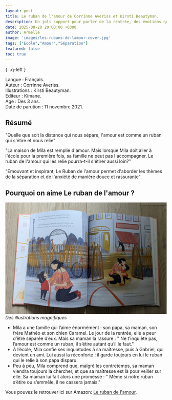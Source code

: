 ```yaml
---
layout: post
title: Le ruban de l'amour de Corrinne Averiss et Kirsti Beautyman.
description: Un joli support pour parler de la rentrée, des émotions qu’elle provoque et de la séparation avec les parents.
date: 2025-08-20 20:00:00 +0300
author: Armelle
image: 'images/les-rubans-de-lamour-cover.jpg'
tags: ["Ecole","Amour","Séparation"]
featured: false
toc: true
---
```


{: .q-left }

Langue : Français.      
Auteur : Corrinne Averiss.       
Illustrations : Kirsti Beautyman.                        
Editeur : Kimane.                   
Age : Dès 3 ans.                               
Date de parution : 11 novembre 2021.        

## Résumé

"Quelle que soit la distance qui nous sépare, l'amour est comme un ruban qui s'étire et nous relie"

"La maison de Mila est remplie d'amour. Mais lorsque Mila doit aller à l'école pour la première fois, sa famille ne peut pas l'accompagner. Le ruban de l'amour qui les relie pourra-t-il s'étirer aussi loin?"

"Emouvant et inspirant, Le Ruban de l'amour permet d'aborder les thèmes de la séparation et de l'anxiété de manière douce et rassurante".

## Pourquoi on aime  Le ruban de l'amour ?

![Des illustrations magnifiques](images/les-rubans-de-lamour-int.jpg)
*Des illustrations magnifiques*
- Mila a une famille qui l’aime énormément : son papa, sa maman, son frère Mathéo et son chien Caramel. Le jour de la rentrée, elle a peur d’être séparée d’eux. Mais sa maman la rassure : " Ne t’inquiète pas, l’amour est comme un ruban, il s’étire autant qu’il le faut."
- À l’école, Mila confie ses inquiétudes à sa maîtresse, puis à Gabriel, qui devient un ami. Lui aussi la réconforte : il garde toujours en lui le ruban qui le relie à son papa disparu.
- Peu à peu, Mila comprend que, malgré les contretemps, sa maman viendra toujours la chercher, et que sa maîtresse est là pour veiller sur elle. Sa maman lui fait alors une promesse : " Même si notre ruban s’étire ou s’emmêle, il ne cassera jamais."

Vous pouvez le retrouver ici sur Amazon: [Le ruban de l'amour](https://amzn.to/4m4Ha82).



